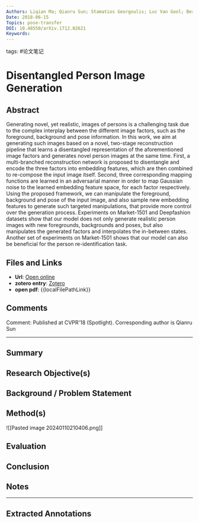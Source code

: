 ```yaml
---
Authors: Liqian Ma; Qianru Sun; Stamatios Georgoulis; Luc Van Gool; Bernt Schiele; Mario Fritz
Date: 2018-06-15
Topics: pose-transfer
DOI: 10.48550/arXiv.1712.02621
Keywords:
---
```

tags: #论文笔记 

# Disentangled Person Image Generation


## Abstract
Generating novel, yet realistic, images of persons is a challenging task due to the complex interplay between the different image factors, such as the foreground, background and pose information. In this work, we aim at generating such images based on a novel, two-stage reconstruction pipeline that learns a disentangled representation of the aforementioned image factors and generates novel person images at the same time. First, a multi-branched reconstruction network is proposed to disentangle and encode the three factors into embedding features, which are then combined to re-compose the input image itself. Second, three corresponding mapping functions are learned in an adversarial manner in order to map Gaussian noise to the learned embedding feature space, for each factor respectively. Using the proposed framework, we can manipulate the foreground, background and pose of the input image, and also sample new embedding features to generate such targeted manipulations, that provide more control over the generation process. Experiments on Market-1501 and Deepfashion datasets show that our model does not only generate realistic person images with new foregrounds, backgrounds and poses, but also manipulates the generated factors and interpolates the in-between states. Another set of experiments on Market-1501 shows that our model can also be beneficial for the person re-identification task.

## Files and Links
- **Url**: [Open online](http://arxiv.org/abs/1712.02621)
- **zotero entry**: [Zotero](zotero://select/library/items/3JC9SD9L)
- **open pdf**: {{localFilePathLink}}

## Comments
Comment: Published at CVPR'18 (Spotlight). Corresponding author is Qianru Sun

---

## Summary

  
## Research Objective(s)


## Background / Problem Statement


## Method(s)

![[Pasted image 20240110210406.png]]
## Evaluation


## Conclusion


## Notes


----

## Extracted Annotations

